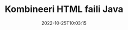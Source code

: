 ---
############################# Static ############################
layout: "auto-gen-merger"
date: 2022-10-25T10:03:15
draft: false
otherformats: mht mhtml odp ods odt one otp ott pdf pps ppsx ppt pptx rtf tex vdx

############################# Head ############################
head_title: "Kombineerige HTML failid Java & J2SE Documents Merger API kaudu"
head_description: "Kombineerige Java-s mitu HTML-faili, kasutades dokumentide liitmise API-t koos kõigi andmete, stiili ja vorminguga lähtedokumentidena."

############################# Header ############################
title: "Kombineeri HTML faili Java"
description: "Kombineerige HTML mõne rea koodiga Java."
bg_image: "https://cms.admin.containerize.com/templates/aspose/App_Themes/V3/images/bg/header1.png"
bg_overlay: false
button:
    enable: true
    icon: "fas fa-arrow-down"
    label: "Laadige alla tasuta prooviversioon"
    link: "https://downloads.groupdocs.com/merger/java"

############################# SubMenu ############################
submenu:
    enable: true

    left:
        img_alt: "GroupDocs.Merger for Java"
        image: "https://cms.admin.containerize.com/templates/groupdocs/images/product-logos/90x90-noborder/groupdocs-merger-java.png"
        product: "GroupDocs.Merger"
        platform: "Java"

    middle:
        button:

            # button loop
            - link: "https://apireference.groupdocs.com/merger/java"
              text: "API viide"

            # button loop
            - link: "https://github.com/groupdocs-merger"
              text: "Koodi näited"

            # button loop
            - link: "https://products.groupdocs.app/merger/family"
              text: "Reaalajas demod"

            # button loop
            - link: "https://purchase.groupdocs.com/pricing/merger/java"
              text: "Hinnakujundus"

    right:
        link_download: "https://downloads.groupdocs.com/merger"
        link_learn: "https://docs.groupdocs.com/merger/java"
        link_buy: "https://purchase.groupdocs.com"

############################# About ############################
about:
    enable: true
    title: "Teave toote GroupDocs.Merger for Java API kohta"
    content: |
        [GroupDocs.Merger for Java](/et/merger/java/) pakub mugavat lahendust mitme PDF-i, Microsoft Office'i (Word, Excel, PowerPoint, OneNote), OpenDocumenti, HTML-i, piltide ja palju muid dokumente ühte faili Java rakendustes. GroupDocs.Merger säästab teid palju vaeva, kuna teil on lubatud kombineerida HTML dokumente – pole vaja installida kolmanda osapoole tarkvara, töölauarakendusi ega pistikprogramme. Nüüd pole vaja aega raisata ja faile käsitsi kombineerida! GroupDocsi missioon on pakkuda parimat kvaliteeti ja lihtsustada dokumentide töötlemise töövooge.
        
        GroupDocs.Merger API on õige valik ettevõtete lahendustele, mis vajavad failide kombineerimise funktsioone. Neid API-sid toetavad hästi kõik suuremad operatsioonisüsteemid ja platvormid, sealhulgas J2SE 7.0 (1.7), J2SE 8.0 (1.8), Java 10.

############################# Steps ############################
steps:
    enable: true
    title_left: "Kombineeri mitu HTML faili tootes Java"
    content_left: |
        [GroupDocs.Merger for Java](/et/merger/java/) muudab Java-arendajate jaoks mitme HTML faili kombineerimise lihtsaks, rakendades mõne lihtsa sammu.
        
        * Looge **Merger** eksemplar ja edastage lähtedokumendi tee konstruktori parameetrina.
        * Helistage **Join** klassist **Merger** ja edastage teine ​​lähtedokumendi tee.
        * Liidetud dokumendi salvestamiseks helistage **Save** klassist **Merger**.

    title_right: "Nõuded süsteemile"
    content_right: |
        GroupDocs.Merger for Java API-sid toetavad kõik suuremad platvormid ja operatsioonisüsteemid. Enne alloleva koodi käivitamist veenduge, et teie süsteemi on installitud järgmised eeltingimused.

        * Operatsioonisüsteemid: Microsoft Windows, Linux, MacOS
        * Arenduskeskkonnad: NetBeans, IntelliJ IDEA, Eclipse
        * Raamistikud: J2SE 7.0 (1.7), J2SE 8.0 (1.8), Java 10
        * Laadige alla toote GroupDocs.Merger for Java uusim versioon saidilt [Maven](https://repository.groupdocs.com/webapp/#/artifacts/browse/tree/General/repo/com/groupdocs/groupdocs-merger)
         
    code: |
     {{% merger/additional-styles %}}
     {{< merger/code-merger title="Kuidas kombineerida HTML faile, kasutades Java näitekoodi">}}

        ```java    
        // Kombineerige failid HTML, kasutades GroupDocs.Merger for Java API-t
        // Ühinemise käivitamine sisenddokumendiga HTML
        Merger merger = new Merger("input_1.html");

        // Kutsuge ühinemisklassi eksemplari liitumismeetod ja edastage teise lähtedokumendi tee
        merger.join("input_2.html");
    
        // Ühendatud dokumendi salvestamiseks helistage ühinemisklassi eksemplari salvestamismeetodile
        merger.save("merged-file.html"); 
        ```
     {{< /merger/code-merger >}}

############################# Demos ############################
demos:
    enable: true
    title: "Reaalajas demod – veebirakendus dokumentide kombineerimiseks"
    content: |
       Kombineerige kohe rohkem kui üks HTML faili, külastades veebisaiti [GroupDocs.Merger Live Demos](https://products.groupdocs.app/merger/family).
       Reaalajas demol on järgmised eelised.
        
############################# About Formats ############################
about_formats:
    enable: true

############################# More Formats ############################
more_formats:
    enable: true
    title: "Muude dokumendivormingute ühendamine"
    content: |
        Java dokumenteerib failivormingute ja piltide liitmise API-d. Kombineerige mõned populaarsed dokumendivormingud, nagu allpool kirjeldatud.

############################# Back to top ###############################
back_to_top:
    enable: true
---